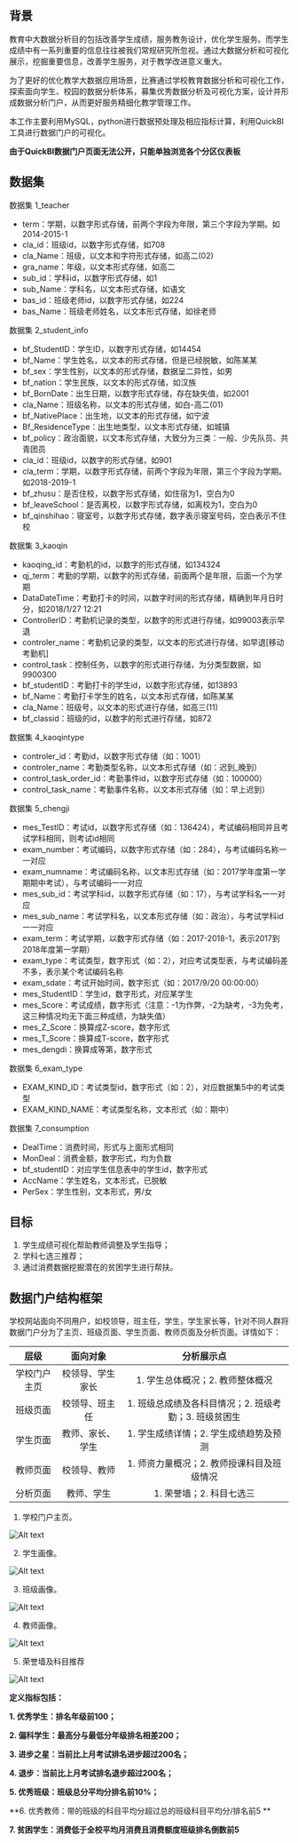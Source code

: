 ## 背景

​	教育中大数据分析目的包括改善学生成绩，服务教务设计，优化学生服务。而学生成绩中有一系列重要的信息往往被我们常规研究所忽视。通过大数据分析和可视化展示，挖掘重要信息，改善学生服务，对于教学改进意义重大。

​	为了更好的优化教学大数据应用场景，比赛通过学校教育数据分析和可视化工作，探索面向学生、校园的数据分析体系，募集优秀数据分析及可视化方案，设计并形成数据分析门户，从而更好服务精细化教学管理工作。

​	本工作主要利用MySQL，python进行数据预处理及相应指标计算，利用QuickBI工具进行数据门户的可视化。

**由于QuickBI数据门户页面无法公开，只能单独浏览各个分区仪表板**

## 数据集

数据集 1_teacher

- term：学期，以数字形式存储，前两个字段为年限，第三个字段为学期。如2014-2015-1
- cla_id：班级id，以数字形式存储，如708
- cla_Name：班级，以文本和字符形式存储，如高二(02)
- gra_name：年级，以文本形式存储，如高二
- sub_id：学科id，以数字形式存储，如1
- sub_Name：学科名，以文本形式存储，如语文
- bas_id：班级老师id，以数字形式存储，如224
- bas_Name：班级老师姓名，以文本形式存储，如徐老师

数据集 2_student_info

- bf_StudentID：学生ID，以数字形式存储，如14454
- bf_Name：学生姓名，以文本的形式存储，但是已经脱敏，如陈某某
- bf_sex：学生性别，以文本的形式存储，数据呈二异性，如男
- bf_nation：学生民族，以文本的形式存储，如汉族
- bf_BornDate：出生日期，以数字形式存储，存在缺失值，如2001
- cla_Name：班级名称，以文本的形式存储，如白-高二(01)
- bf_NativePlace：出生地，以文本的形式存储，如宁波
- Bf_ResidenceType：出生地类型，以文本形式存储，如城镇
- bf_policy：政治面貌，以文本形式存储，大致分为三类：一般、少先队员、共青团员
- cla_id：班级id，以数字的形式存储，如901
- cla_term：学期，以数字形式存储，前两个字段为年限，第三个字段为学期。如2018-2019-1
- bf_zhusu：是否住校，以数字形式存储，如住宿为1，空白为0
- bf_leaveSchool：是否离校，以数字形式存储，如离校为1，空白为0
- bf_qinshihao：寝室号，以数字形式存储，数字表示寝室号码，空白表示不住校

 数据集 3_kaoqin

- kaoqing_id：考勤机的id，以数字的形式存储，如134324
- qj_term：考勤的学期，以数字的形式存储，前面两个是年限，后面一个为学期
- DataDateTime：考勤打卡的时间，以数字时间的形式存储，精确到年月日时分，如2018/1/27 12:21
- ControllerID：考勤机记录的类型，以数字的形式进行存储，如99003表示早退
- controler_name：考勤机记录的类型，以文本的形式进行存储，如早退[移动考勤机]
- control_task：控制任务，以数字的形式进行存储，为分类型数据，如9900300
- bf_studentID：考勤打卡的学生id，以数字形式存储，如13893
- bf_Name：考勤打卡学生的姓名，以文本形式存储，如陈某某
- cla_Name：班级号，以文本的形式进行存储，如高三(11)
- bf_classid：班级的id，以数字的形式进行存储，如872

数据集 4_kaoqintype

- controler_id：考勤id，以数字形式存储（如：1001）
- controler_name：考勤类型名称，以文本形式存储（如：迟到_晚到）
- control_task_order_id：考勤事件id，以数字形式存储（如：100000）
- control_task_name：考勤事件名称，以文本形式存储（如：早上迟到）

数据集 5_chengji

- mes_TestID：考试id，以数字形式存储（如：136424），考试编码相同并且考试学科相同，则考试id相同
- exam_number：考试编码，以数字形式存储（如：284），与考试编码名称一一对应
- exam_numname：考试编码名称，以文本形式存储（如：2017学年度第一学期期中考试），与考试编码一一对应
- mes_sub_id：考试学科id，以数字形式存储（如：17），与考试学科名一一对应
- mes_sub_name：考试学科名，以文本形式存储（如：政治），与考试学科id一一对应
- exam_term：考试学期，以数字形式存储（如：2017-2018-1，表示2017到2018年度第一学期）
- exam_type：考试类型，数字形式（如：2），对应考试类型表，与考试编码差不多，表示某个考试编码名称
- exam_sdate：考试开始时间，数字形式（如：2017/9/20 00:00:00）
- mes_StudentID：学生id，数字形式，对应某学生
- mes_Score：考试成绩，数字形式（注意：-1为作弊，-2为缺考，-3为免考，这三种情况均无下面三种成绩，为缺失值）
- mes_Z_Score：换算成Z-score，数字形式
- mes_T_Score：换算成T-score，数字形式
- mes_dengdi：换算成等第，数字形式

数据集 6_exam_type

- EXAM_KIND_ID：考试类型id，数字形式（如：2），对应数据集5中的考试类型
- EXAM_KIND_NAME：考试类型名称，文本形式（如：期中）

数据集 7_consumption

- DealTime：消费时间，形式与上面形式相同
- MonDeal：消费金额，数字形式，均为负数
- bf_studentID：对应学生信息表中的学生id，数字形式
- AccName：学生姓名，文本形式，已脱敏
- PerSex：学生性别，文本形式，男/女

## 目标

1. 学生成绩可视化帮助教师调整及学生指导；
2. 学科七选三推荐；
3. 通过消费数据挖掘潜在的贫困学生进行帮扶。

## 数据门户结构框架

​	学校网站面向不同用户，如校领导，班主任，学生，学生家长等，针对不同人群将数据门户分为了主页、班级页面、学生页面、教师页面及分析页面。详情如下：

|     层级     |     面向对象     |                      分析展示点                       |
| :----------: | :--------------: | :---------------------------------------------------: |
| 学校门户主页 | 校领导、学生家长 |           1. 学生总体概况；2. 教师整体概况            |
|   班级页面   |  校领导、班主任  | 1. 班级总成绩及各科目情况；2. 班级考勤；3. 班级贫困生 |
|   学生页面   | 教师、家长、学生 |        1. 学生成绩详情；2. 学生成绩趋势及预测         |
|   教师页面   |   校领导、教师   |      1. 师资力量概况；2. 教师授课科目及班级情况       |
|   分析页面   |    教师、学生    |               1. 荣誉墙；2. 科目七选三                |

1. 学校门户主页。  

![Alt text](https://github.com/MingyangChen1994/shuzhi/blob/master/%E6%80%9D%E7%BB%B4%E5%AF%BC%E5%9B%BE/%E4%B8%BB%E9%A1%B5.png)

2. 学生画像。  

![Alt text](https://github.com/MingyangChen1994/shuzhi/blob/master/%E6%80%9D%E7%BB%B4%E5%AF%BC%E5%9B%BE/%E5%AD%A6%E7%94%9F%E9%A1%B5%E9%9D%A2.png)

3. 班级画像。  

![Alt text](https://github.com/MingyangChen1994/shuzhi/blob/master/%E6%80%9D%E7%BB%B4%E5%AF%BC%E5%9B%BE/%E7%8F%AD%E7%BA%A7%E9%A1%B5%E9%9D%A2.png)

4. 教师画像。  

![Alt text](https://github.com/MingyangChen1994/shuzhi/blob/master/%E6%80%9D%E7%BB%B4%E5%AF%BC%E5%9B%BE/%E6%95%99%E5%B8%88%E9%A1%B5%E9%9D%A2.png)

5. 荣誉墙及科目推荐  

![Alt text](https://github.com/MingyangChen1994/shuzhi/blob/master/%E6%80%9D%E7%BB%B4%E5%AF%BC%E5%9B%BE/%E5%88%86%E6%9E%90%E9%A1%B5%E9%9D%A2.png)

**定义指标包括：**

**1. 优秀学生：排名年级前100；**

**2. 偏科学生：最高分与最低分年级排名相差200；**

**3. 进步之星：当前比上月考试排名进步超过200名；**

**4. 退步：当前比上月考试排名退步超过200名；**

**5. 优秀班级：班级总分平均分排名前10%；**

**6. 优秀教师：带的班级的科目平均分超过总的班级科目平均分/排名前5 **

**7. 贫困学生：消费低于全校平均月消费且消费额度班级排名倒数前5**



​	
